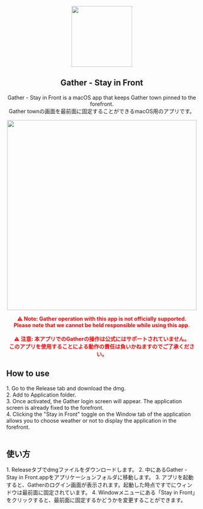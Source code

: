 <p align="center">
  <img width="160px" src="https://github.com/Ogijun2018/StayInFront-Gather/assets/39939005/b96bdc5a-76fb-432a-8587-930c636d6001"><br/>
  <h2 align="center">Gather - Stay in Front</h2>
</p>

<p align="center">
  Gather - Stay in Front is a macOS app that keeps Gather town pinned to the forefront.<br />
  Gather townの画面を最前面に固定することができるmacOS用のアプリです。

  <p align="center">
    <img width="500px" src="https://github.com/Ogijun2018/StayInFront-Gather/assets/39939005/bba60aac-0c87-4c13-a842-9a7320bee9ad"><br />
  </p>

  <p align="center" style="color:red">
    <b>⚠️ Note: Gather operation with this app is not officially supported.<br /></b>
    <b>Please note that we cannot be held responsible while using this app.<br /></b>
    <br />
    <b>⚠️ 注意: 本アプリでのGatherの操作は公式にはサポートされていません。<br /></b>
    <b>このアプリを使用することによる動作の責任は負いかねますのでご了承ください。</b>
  </p>
</p>

<p>
  <h2>How to use</h2>
  1. Go to the Release tab and download the dmg.<br />
  2. Add to Application folder.<br />
  3. Once activated, the Gather login screen will appear. The application screen is already fixed to the forefront.<br />
  4. Clicking the "Stay in Front" toggle on the Window tab of the application allows you to choose weather or not to display the application in the forefront.<br />
  <br />
  <h2>使い方</h2>
  1. Releaseタブでdmgファイルをダウンロードします。
  2. 中にあるGather - Stay in Front.appをアプリケーションフォルダに移動します。
  3. アプリを起動すると、Gatherのログイン画面が表示されます。起動した時点ですでにウィンドウは最前面に固定されています。
  4. Windowメニューにある「Stay in Front」をクリックすると、最前面に固定するかどうかを変更することができます。
</p>
